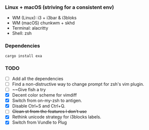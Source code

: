 ### Linux + macOS (striving for a consistent env)
* WM (Linux): i3 + i3bar & i3bloks
* WM (macOS) chunkwm + skhd
* Terminal: alacritty
* Shell: zsh

### Dependencies
```
cargo install exa
```

### TODO
- [ ] Add all the dependencies
- [ ] Find a non-distructive way to change prompt for zsh's vim plugin.
- [ ] ~~Give fish a try
- [x] Decent color scheme for vimdiff
- [x] Switch from on-my-zsh to antigen.
- [x] Disable Ctrl+S and Ctrl+Q.
- [ ] ~~Clean st from the features I don't use~~
- [x] Rethink unicode strategy for i3blocks labels.
- [x] Switch from Vundle to Plug
